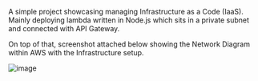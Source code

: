 A simple project showcasing managing Infrastructure as a Code (IaaS). Mainly deploying lambda written in Node.js which sits in a private subnet and connected with API Gateway.

On top of that, screenshot attached below showing the Network Diagram within AWS with the Infrastructure setup.

![image](https://github.com/user-attachments/assets/2094f724-e1e4-4943-a376-0e5bbeda9bea)

